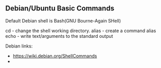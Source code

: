## Debian/Ubuntu Basic Commands

Default Debian shell is Bash(GNU Bourne-Again SHell)

cd - change the shell working directory.
alias - create a command alias
echo - write text/arguments to the standard output

Debian links:
- https://wiki.debian.org/ShellCommands
- 